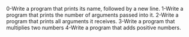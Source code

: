 0-Write a program that prints its name, followed by a new line.
1-Write a program that prints the number of arguments passed into it.
2-Write a program that prints all arguments it receives.
3-Write a program that multiplies two numbers
4-Write a program that adds positive numbers.

